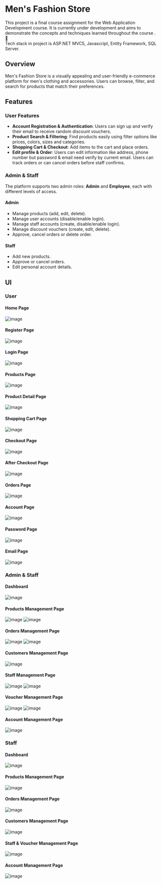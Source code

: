# Men's Fashion Store  
This project is a final course assignment for the Web Application Development course. It is currently under development and aims to demonstrate the concepts and techniques learned throughout the course . 🚀  
Tech stack in project is ASP.NET MVC5, Javascript, Entity Framework, SQL Server.

## Overview  
Men's Fashion Store is a visually appealing and user-friendly e-commerce platform for men's clothing and accessories. Users can browse, filter, and search for products that match their preferences.  

## Features  

### User Features  
- **Account Registration & Authentication**: Users can sign up and verify their email to receive random discount vouchers.  
- **Product Search & Filtering**: Find products easily using filter options like prices, colors, sizes and categories.  
- **Shopping Cart & Checkout**: Add items to the cart and place orders.
- **Edit profile & Order**: Users can edit information like address, phone number but password & email need verify by current email. Users can track orders or can cancel orders before staff confirms.

### Admin & Staff  
The platform supports two admin roles: **Admin** and **Employee**, each with different levels of access.  

#### **Admin**  
- Manage products (add, edit, delete).  
- Manage user accounts (disable/enable login).  
- Manage staff accounts (create, disable/enable login).  
- Manage discount vouchers (create, edit, delete).  
- Approve, cancel orders or delete order.  

#### **Staff**  
- Add new products.  
- Approve or cancel orders.  
- Edit personal account details.

## UI

### User

#### **Home Page**
![image](https://github.com/user-attachments/assets/a6ec3895-0b59-47c5-aaf4-3584e417fa79)

#### **Register Page**
![image](https://github.com/user-attachments/assets/e42ed6a8-de8a-4a53-a7f0-a8a6bf7cbc9b)

#### **Login Page**
![image](https://github.com/user-attachments/assets/7010a4a4-680d-4f34-86a2-5ed1f3b1737b)

#### **Products Page**
![image](https://github.com/user-attachments/assets/73b941a7-abf2-442a-a591-374dd62538a1)

#### **Product Detail Page**
![image](https://github.com/user-attachments/assets/85585b90-d9ca-4ce5-9a15-ef0c79a48d0d)

#### **Shopping Cart Page**
![image](https://github.com/user-attachments/assets/7dd1ecb7-dd54-4fac-93d1-54f3b892e4f2)

#### **Checkout Page**
![image](https://github.com/user-attachments/assets/22e1f60d-91e1-48b3-a916-f9f693465a41)

#### **After Checkout Page**
![image](https://github.com/user-attachments/assets/da471b5a-d26b-42e1-9c5a-bcdfc6b58c97)

#### **Orders Page**
![image](https://github.com/user-attachments/assets/c78e2e80-a511-4567-800e-7a56ebdef0c6)

#### **Account Page**
![image](https://github.com/user-attachments/assets/6b8efff1-5a3f-44c8-947b-7902433f6999)

#### **Password Page**
![image](https://github.com/user-attachments/assets/f187d005-45cb-4751-82e3-69fcc5725803)

#### **Email Page**
![image](https://github.com/user-attachments/assets/e596f6e2-9245-4ecf-8e51-f35ed4b85709)

### Admin & Staff

#### **Dashboard**
![image](https://github.com/user-attachments/assets/87b2d2d7-9494-4859-96a9-b692a3d81eb0)

#### **Products Management Page**
![image](https://github.com/user-attachments/assets/4f8fc949-4465-41a9-8a17-2cdfd3ea031f)
![image](https://github.com/user-attachments/assets/00775221-44a1-49fc-b3a7-080d51acb02c)

#### **Orders Management Page**
![image](https://github.com/user-attachments/assets/1f602763-2c25-4ff1-bc96-ef93e0254738)
![image](https://github.com/user-attachments/assets/3f62c454-2ac1-4205-88a4-a84c943fd91f)

#### **Customers Management Page**
![image](https://github.com/user-attachments/assets/b4adf6ea-e2bf-4cdc-beac-1a2bfd3bcc64)

#### **Staff Management Page**
![image](https://github.com/user-attachments/assets/a350f4fe-a042-46aa-9853-d3ee38d42bb9)
![image](https://github.com/user-attachments/assets/24fcbee7-b80a-4ffc-809b-9ac50d97a625)

#### **Voucher Management Page**
![image](https://github.com/user-attachments/assets/2c06eff2-ad70-4c69-b4a4-f87dd234740f)
![image](https://github.com/user-attachments/assets/bc2e426f-9663-46aa-b568-f5d845e0d116)

#### **Account Management Page**
![image](https://github.com/user-attachments/assets/827faded-35a6-40db-a65a-af2bb6937811)

### Staff

#### **Dashboard**
![image](https://github.com/user-attachments/assets/1ee86ef0-75cb-45a8-87bc-ec0fa2359cbe)

#### **Products Management Page**
![image](https://github.com/user-attachments/assets/4bf1fee5-2efd-45e4-bd69-0ec61b42caae)

#### **Orders Management Page**
![image](https://github.com/user-attachments/assets/40d64242-da48-47be-92a4-c2e84434ceac)

#### **Customers Management Page**
![image](https://github.com/user-attachments/assets/d4c058ab-a609-45df-b287-40d1065ab064)

#### **Staff & Voucher Management Page**
![image](https://github.com/user-attachments/assets/55f73f59-15c8-46be-82c0-2c7b3927705a)

#### **Account Management Page**
![image](https://github.com/user-attachments/assets/7b6cff56-3eb3-4ed2-8290-90c90b417a46)














